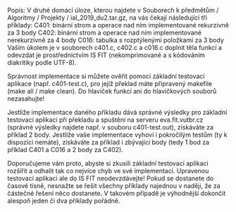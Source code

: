 Popis:
V druhé domácí úloze, kterou najdete v Souborech k předmětům / Algoritmy / Projekty / ial_2019_du2.tar.gz, na vás čekají následující tři příklady:
C401: binární strom a operace nad ním implementované rekurzivně za 3 body
C402: binární strom a operace nad ním implementované nerekurzivně za 4 body
C016: tabulka s rozptýlenými položkami za 3 body
Vaším úkolem je v souborech c401.c, c402.c a c016.c doplnit těla funkcí a odevzdat je prostřednictvím IS FIT (nekomprimované a s kódováním diakritiky podle UTF-8).

Správnost implementace si můžete ověřit pomocí základní testovací aplikace (např. c401-test.c), pro jejíž překlad máte připravený makefile (make all / make clean). Do hlaviček funkcí ani do hlavičkových souborů nezasahujte!

Jestliže implementace daného příkladu dává správné výsledky pro základní testovací aplikaci při překladu a spuštění na serveru eva.fit.vutbr.cz (správné výsledky najdete např. v souboru c401-test.out), získáváte za příklad 2 body. Jestliže vaše implementace vyhoví i pokročilým testům (ty k dispozici nemáte), získáváte za příklad i zbývající body (tedy 1 bod za příklad C401 a C016 a 2 body za C402).

Doporučujeme vám proto, abyste si zkusili základní testovací aplikaci rozšířit a odhalit tak co nejvíce chyb ve své implementaci. Upravenou testovací aplikaci ale do IS FIT neodevzdávejte! Pokud se dostanete do časové tísně, nesnažte se řešit všechny příklady najednou v naději, že za částečné řešení něco dostanete. V takovém případě je výhodnější dokončit alespoň jeden či dva příklady pořádně.
